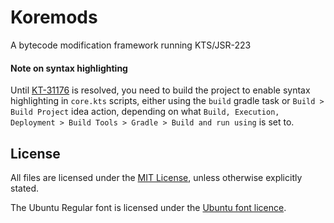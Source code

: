 # Koremods

A bytecode modification framework running KTS/JSR-223

#### Note on syntax highlighting
Until [KT-31176](https://youtrack.jetbrains.com/issue/KT-31176) is resolved, you need to build
the project to enable syntax highlighting in `core.kts` scripts, either using the `build` gradle task or `Build > Build Project` idea action, depending on what `Build, Execution, Deployment > Build Tools > Gradle > Build and run using` is set to.

## License

All files are licensed under the [MIT License](LICENSE), unless otherwise explicitly stated.

The Ubuntu Regular font is licensed under the [Ubuntu font licence](http://font.ubuntu.com/ufl/).
